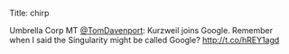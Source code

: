 Title: chirp

Umbrella Corp MT <a href="http://twitter.com/TomDavenport">@TomDavenport</a>: Kurzweil joins Google. Remember when I said the Singularity might be called Google? <a href="http://t.co/hREY1agd">http://t.co/hREY1agd</a>
